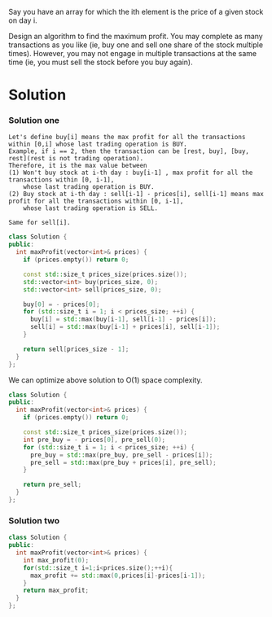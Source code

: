 Say you have an array for which the ith element is the price of a given stock on day i.

Design an algorithm to find the maximum profit. You may complete as many transactions as you like (ie, buy one and sell one share of the stock multiple times). However, you may not engage in multiple transactions at the same time (ie, you must sell the stock before you buy again).

# Solution

### Solution one

```
Let's define buy[i] means the max profit for all the transactions within [0,i] whose last trading operation is BUY.
Example, if i == 2, then the transaction can be [rest, buy], [buy, rest](rest is not trading operation).
Therefore, it is the max value between
(1) Won't buy stock at i-th day : buy[i-1] , max profit for all the transactions within [0, i-1], 
    whose last trading operation is BUY.
(2) Buy stock at i-th day : sell[i-1] - prices[i], sell[i-1] means max profit for all the transactions within [0, i-1], 
    whose last trading operation is SELL.
        
Same for sell[i].
```

```cpp
class Solution {
public:
  int maxProfit(vector<int>& prices) {
    if (prices.empty()) return 0;

    const std::size_t prices_size(prices.size());
    std::vector<int> buy(prices_size, 0);
    std::vector<int> sell(prices_size, 0);

    buy[0] = - prices[0];
    for (std::size_t i = 1; i < prices_size; ++i) {
      buy[i] = std::max(buy[i-1], sell[i-1] - prices[i]);
      sell[i] = std::max(buy[i-1] + prices[i], sell[i-1]);
    }

    return sell[prices_size - 1];
  }
};
```

We can optimize above solution to O(1) space complexity.

```cpp
class Solution {
public:
  int maxProfit(vector<int>& prices) {
    if (prices.empty()) return 0;

    const std::size_t prices_size(prices.size());
    int pre_buy = - prices[0], pre_sell(0);
    for (std::size_t i = 1; i < prices_size; ++i) {
      pre_buy = std::max(pre_buy, pre_sell - prices[i]);
      pre_sell = std::max(pre_buy + prices[i], pre_sell);
    }

    return pre_sell;
  }
};
```

### Solution two

```cpp
class Solution {
public:
  int maxProfit(vector<int>& prices) {
    int max_profit(0);
    for(std::size_t i=1;i<prices.size();++i){
      max_profit += std::max(0,prices[i]-prices[i-1]);
    }
    return max_profit;
  }
};
```
